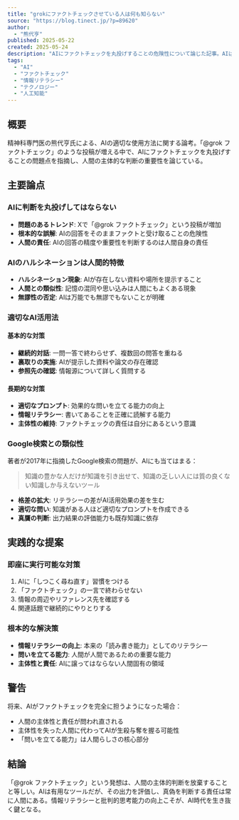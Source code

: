 ```yaml
---
title: "grokにファクトチェックさせている人は何も知らない"
source: "https://blog.tinect.jp/?p=89620"
author:
  - "熊代亨"
published: 2025-05-22
created: 2025-05-24
description: "AIにファクトチェックを丸投げすることの危険性について論じた記事。AIは万能ではなく、人間がファクトチェックする主体性と責任を持つべきだと主張している。"
tags:
  - "AI"
  - "ファクトチェック"
  - "情報リテラシー"
  - "テクノロジー"
  - "人工知能"
---
```


## 概要

精神科専門医の熊代亨氏による、AIの適切な使用方法に関する論考。「@grok ファクトチェック」のような投稿が増える中で、AIにファクトチェックを丸投げすることの問題点を指摘し、人間の主体的な判断の重要性を論じている。

## 主要論点

### AIに判断を丸投げしてはならない

- **問題のあるトレンド**: Xで「@grok ファクトチェック」という投稿が増加
- **根本的な誤解**: AIの回答をそのままファクトと受け取ることの危険性
- **人間の責任**: AIの回答の精度や重要性を判断するのは人間自身の責任

### AIのハルシネーションは人間的特徴

- **ハルシネーション現象**: AIが存在しない資料や場所を提示すること
- **人間との類似性**: 記憶の混同や思い込みは人間にもよくある現象
- **無謬性の否定**: AIは万能でも無謬でもないことが明確

### 適切なAI活用法

#### 基本的な対策

- **継続的対話**: 一問一答で終わらせず、複数回の問答を重ねる
- **裏取りの実施**: AIが提示した資料や論文の存在確認
- **参照先の確認**: 情報源について詳しく質問する

#### 長期的な対策

- **適切なプロンプト**: 効果的な問いを立てる能力の向上
- **情報リテラシー**: 書いてあることを正確に読解する能力
- **主体性の維持**: ファクトチェックの責任は自分にあるという意識

### Google検索との類似性

著者が2017年に指摘したGoogle検索の問題が、AIにも当てはまる：

> 知識の豊かな人だけが知識を引き出せて、知識の乏しい人には質の良くない知識しか与えないツール

- **格差の拡大**: リテラシーの差がAI活用効果の差を生む
- **適切な問い**: 知識がある人ほど適切なプロンプトを作成できる
- **真贋の判断**: 出力結果の評価能力も既存知識に依存

## 実践的な提案

### 即座に実行可能な対策

1. AIに「しつこく尋ね直す」習慣をつける
2. 「ファクトチェック」の一言で終わらせない
3. 情報の周辺やリファレンス先を確認する
4. 関連話題で継続的にやりとりする

### 根本的な解決策

- **情報リテラシーの向上**: 本来の「読み書き能力」としてのリテラシー
- **問いを立てる能力**: 人間が人間であるための重要な能力
- **主体性と責任**: AIに譲ってはならない人間固有の領域

## 警告

将来、AIがファクトチェックを完全に担うようになった場合：

- 人間の主体性と責任が問われ直される
- 主体性を失った人間に代わってAIが生殺与奪を握る可能性
- 「問いを立てる能力」は人間らしさの核心部分

## 結論

「@grok ファクトチェック」という発想は、人間の主体的判断を放棄することと等しい。AIは有用なツールだが、その出力を評価し、真偽を判断する責任は常に人間にある。情報リテラシーと批判的思考能力の向上こそが、AI時代を生き抜く鍵となる。
